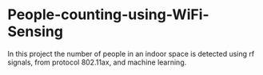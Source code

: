 # People-counting-using-WiFi-Sensing
In this project the number of people in an indoor space is detected using rf signals, from protocol 802.11ax, and machine learning. 
